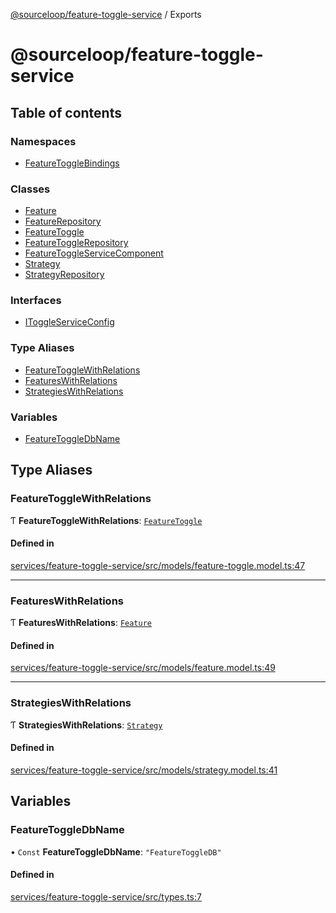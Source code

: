 [@sourceloop/feature-toggle-service](README.md) / Exports

# @sourceloop/feature-toggle-service

## Table of contents

### Namespaces

- [FeatureToggleBindings](modules/FeatureToggleBindings.md)

### Classes

- [Feature](classes/Feature.md)
- [FeatureRepository](classes/FeatureRepository.md)
- [FeatureToggle](classes/FeatureToggle.md)
- [FeatureToggleRepository](classes/FeatureToggleRepository.md)
- [FeatureToggleServiceComponent](classes/FeatureToggleServiceComponent.md)
- [Strategy](classes/Strategy.md)
- [StrategyRepository](classes/StrategyRepository.md)

### Interfaces

- [IToggleServiceConfig](interfaces/IToggleServiceConfig.md)

### Type Aliases

- [FeatureToggleWithRelations](modules.md#featuretogglewithrelations)
- [FeaturesWithRelations](modules.md#featureswithrelations)
- [StrategiesWithRelations](modules.md#strategieswithrelations)

### Variables

- [FeatureToggleDbName](modules.md#featuretoggledbname)

## Type Aliases

### FeatureToggleWithRelations

Ƭ **FeatureToggleWithRelations**: [`FeatureToggle`](classes/FeatureToggle.md)

#### Defined in

[services/feature-toggle-service/src/models/feature-toggle.model.ts:47](https://github.com/sourcefuse/loopback4-microservice-catalog/blob/bc2553587/services/feature-toggle-service/src/models/feature-toggle.model.ts#L47)

___

### FeaturesWithRelations

Ƭ **FeaturesWithRelations**: [`Feature`](classes/Feature.md)

#### Defined in

[services/feature-toggle-service/src/models/feature.model.ts:49](https://github.com/sourcefuse/loopback4-microservice-catalog/blob/bc2553587/services/feature-toggle-service/src/models/feature.model.ts#L49)

___

### StrategiesWithRelations

Ƭ **StrategiesWithRelations**: [`Strategy`](classes/Strategy.md)

#### Defined in

[services/feature-toggle-service/src/models/strategy.model.ts:41](https://github.com/sourcefuse/loopback4-microservice-catalog/blob/bc2553587/services/feature-toggle-service/src/models/strategy.model.ts#L41)

## Variables

### FeatureToggleDbName

• `Const` **FeatureToggleDbName**: ``"FeatureToggleDB"``

#### Defined in

[services/feature-toggle-service/src/types.ts:7](https://github.com/sourcefuse/loopback4-microservice-catalog/blob/bc2553587/services/feature-toggle-service/src/types.ts#L7)

